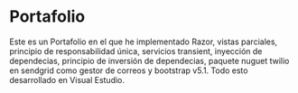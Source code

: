 # Portafolio

Este es un Portafolio en el que he implementado Razor, vistas parciales, principio de responsabilidad única, servicios transient, inyección de dependecias, principio de inversión de dependecias, paquete nuguet twilio en sendgrid como gestor de correos y bootstrap v5.1.
Todo esto desarrollado en Visual Estudio.
